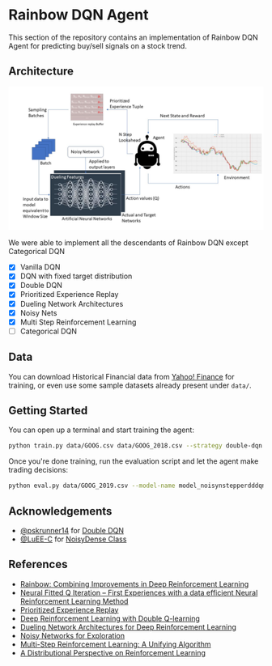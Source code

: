 # Rainbow DQN Agent

This section of the repository contains an implementation of Rainbow DQN Agent for predicting buy/sell signals on a stock trend. 

## Architecture

![](imgs/architecture.jpg)

We were able to implement all the descendants of Rainbow DQN except Categorical DQN

- [x] Vanilla DQN
- [x] DQN with fixed target distribution
- [x] Double DQN
- [x] Prioritized Experience Replay
- [x] Dueling Network Architectures
- [x] Noisy Nets
- [x] Multi Step Reinforcement Learning
- [ ] Categorical DQN

## Data

You can download Historical Financial data from [Yahoo! Finance](https://ca.finance.yahoo.com/) for training, or even use some sample datasets already present under `data/`.

## Getting Started

You can open up a terminal and start training the agent:

```bash
python train.py data/GOOG.csv data/GOOG_2018.csv --strategy double-dqn
```

Once you're done training, run the evaluation script and let the agent make trading decisions:

```bash
python eval.py data/GOOG_2019.csv --model-name model_noisynstepperdddqn_20 --debug
```


## Acknowledgements

- [@pskrunner14](https://github.com/pskrunner14) for [Double DQN](https://github.com/pskrunner14/trading-bot) 
- [@LuEE-C](https://github.com/LuEE-C) for [NoisyDense Class](https://github.com/LuEE-C/NoisyDenseKeras)

## References

- [Rainbow: Combining Improvements in Deep Reinforcement Learning](https://arxiv.org/abs/1710.02298)
- [Neural Fitted Q Iteration – First Experiences with a data efficient Neural Reinforcement Learning Method](http://ml.informatik.uni-freiburg.de/former/_media/publications/rieecml05.pdf)
- [Prioritized Experience Replay](https://arxiv.org/abs/1511.05952)
- [Deep Reinforcement Learning with Double Q-learning](https://arxiv.org/abs/1509.06461)
- [Dueling Network Architectures for Deep Reinforcement Learning](https://arxiv.org/abs/1511.06581)
- [Noisy Networks for Exploration](https://arxiv.org/abs/1706.10295)
- [Multi-Step Reinforcement Learning: A Unifying Algorithm](https://arxiv.org/abs/1703.01327)
- [A Distributional Perspective on Reinforcement Learning](https://arxiv.org/pdf/1707.06887.pdf)
